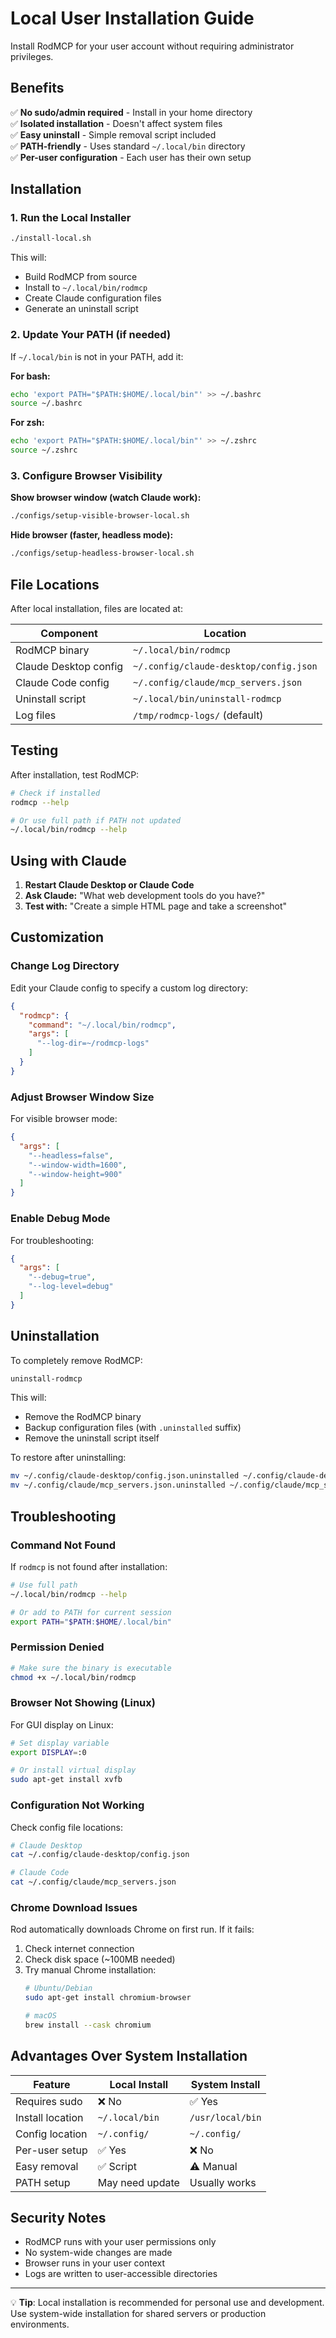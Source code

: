 # Local User Installation Guide

Install RodMCP for your user account without requiring administrator privileges.

## Benefits

✅ **No sudo/admin required** - Install in your home directory  
✅ **Isolated installation** - Doesn't affect system files  
✅ **Easy uninstall** - Simple removal script included  
✅ **PATH-friendly** - Uses standard `~/.local/bin` directory  
✅ **Per-user configuration** - Each user has their own setup  

## Installation

### 1. Run the Local Installer

```bash
./install-local.sh
```

This will:
- Build RodMCP from source
- Install to `~/.local/bin/rodmcp`
- Create Claude configuration files
- Generate an uninstall script

### 2. Update Your PATH (if needed)

If `~/.local/bin` is not in your PATH, add it:

**For bash:**
```bash
echo 'export PATH="$PATH:$HOME/.local/bin"' >> ~/.bashrc
source ~/.bashrc
```

**For zsh:**
```bash
echo 'export PATH="$PATH:$HOME/.local/bin"' >> ~/.zshrc
source ~/.zshrc
```

### 3. Configure Browser Visibility

**Show browser window (watch Claude work):**
```bash
./configs/setup-visible-browser-local.sh
```

**Hide browser (faster, headless mode):**
```bash
./configs/setup-headless-browser-local.sh
```

## File Locations

After local installation, files are located at:

| Component | Location |
|-----------|----------|
| RodMCP binary | `~/.local/bin/rodmcp` |
| Claude Desktop config | `~/.config/claude-desktop/config.json` |
| Claude Code config | `~/.config/claude/mcp_servers.json` |
| Uninstall script | `~/.local/bin/uninstall-rodmcp` |
| Log files | `/tmp/rodmcp-logs/` (default) |

## Testing

After installation, test RodMCP:

```bash
# Check if installed
rodmcp --help

# Or use full path if PATH not updated
~/.local/bin/rodmcp --help
```

## Using with Claude

1. **Restart Claude Desktop or Claude Code**
2. **Ask Claude:** "What web development tools do you have?"
3. **Test with:** "Create a simple HTML page and take a screenshot"

## Customization

### Change Log Directory

Edit your Claude config to specify a custom log directory:

```json
{
  "rodmcp": {
    "command": "~/.local/bin/rodmcp",
    "args": [
      "--log-dir=~/rodmcp-logs"
    ]
  }
}
```

### Adjust Browser Window Size

For visible browser mode:

```json
{
  "args": [
    "--headless=false",
    "--window-width=1600",
    "--window-height=900"
  ]
}
```

### Enable Debug Mode

For troubleshooting:

```json
{
  "args": [
    "--debug=true",
    "--log-level=debug"
  ]
}
```

## Uninstallation

To completely remove RodMCP:

```bash
uninstall-rodmcp
```

This will:
- Remove the RodMCP binary
- Backup configuration files (with `.uninstalled` suffix)
- Remove the uninstall script itself

To restore after uninstalling:
```bash
mv ~/.config/claude-desktop/config.json.uninstalled ~/.config/claude-desktop/config.json
mv ~/.config/claude/mcp_servers.json.uninstalled ~/.config/claude/mcp_servers.json
```

## Troubleshooting

### Command Not Found

If `rodmcp` is not found after installation:

```bash
# Use full path
~/.local/bin/rodmcp --help

# Or add to PATH for current session
export PATH="$PATH:$HOME/.local/bin"
```

### Permission Denied

```bash
# Make sure the binary is executable
chmod +x ~/.local/bin/rodmcp
```

### Browser Not Showing (Linux)

For GUI display on Linux:

```bash
# Set display variable
export DISPLAY=:0

# Or install virtual display
sudo apt-get install xvfb
```

### Configuration Not Working

Check config file locations:

```bash
# Claude Desktop
cat ~/.config/claude-desktop/config.json

# Claude Code
cat ~/.config/claude/mcp_servers.json
```

### Chrome Download Issues

Rod automatically downloads Chrome on first run. If it fails:

1. Check internet connection
2. Check disk space (~100MB needed)
3. Try manual Chrome installation:
   ```bash
   # Ubuntu/Debian
   sudo apt-get install chromium-browser
   
   # macOS
   brew install --cask chromium
   ```

## Advantages Over System Installation

| Feature | Local Install | System Install |
|---------|--------------|----------------|
| Requires sudo | ❌ No | ✅ Yes |
| Install location | `~/.local/bin` | `/usr/local/bin` |
| Config location | `~/.config/` | `~/.config/` |
| Per-user setup | ✅ Yes | ❌ No |
| Easy removal | ✅ Script | ⚠️ Manual |
| PATH setup | May need update | Usually works |

## Security Notes

- RodMCP runs with your user permissions only
- No system-wide changes are made
- Browser runs in your user context
- Logs are written to user-accessible directories

---

💡 **Tip**: Local installation is recommended for personal use and development. Use system-wide installation for shared servers or production environments.